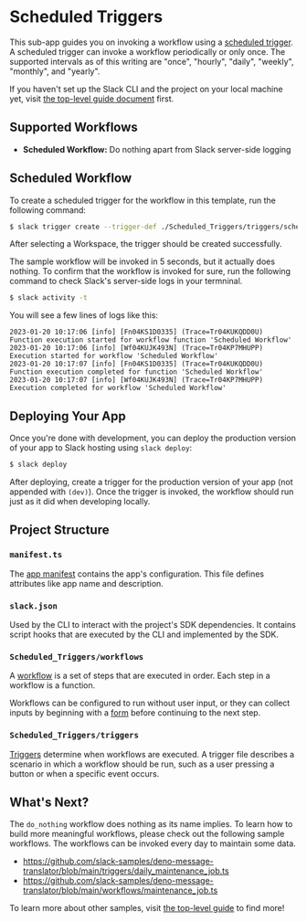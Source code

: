# Scheduled Triggers

This sub-app guides you on invoking a workflow using a
[scheduled trigger](https://api.slack.com/future/triggers/scheduled). A
scheduled trigger can invoke a workflow periodically or only once. The supported
intervals as of this writing are "once", "hourly", "daily", "weekly", "monthly",
and "yearly".

If you haven't set up the Slack CLI and the project on your local machine yet, visit
[the top-level guide document](../README.md) first.

## Supported Workflows

- **Scheduled Workflow:** Do nothing apart from Slack server-side logging

## Scheduled Workflow

To create a scheduled trigger for the workflow in this template, run the
following command:

```zsh
$ slack trigger create --trigger-def ./Scheduled_Triggers/triggers/scheduled_only_once.ts
```

After selecting a Workspace, the trigger should be created successfully.

The sample workflow will be invoked in 5 seconds, but it actually does nothing.
To confirm that the workflow is invoked for sure, run the following command to
check Slack's server-side logs in your termninal.

```zsh
$ slack activity -t
```

You will see a few lines of logs like this:

```
2023-01-20 10:17:06 [info] [Fn04KS1D0335] (Trace=Tr04KUKQDD0U) Function execution started for workflow function 'Scheduled Workflow'
2023-01-20 10:17:06 [info] [Wf04KUJK493N] (Trace=Tr04KP7MHUPP) Execution started for workflow 'Scheduled Workflow'
2023-01-20 10:17:07 [info] [Fn04KS1D0335] (Trace=Tr04KUKQDD0U) Function execution completed for function 'Scheduled Workflow'
2023-01-20 10:17:07 [info] [Wf04KUJK493N] (Trace=Tr04KP7MHUPP) Execution completed for workflow 'Scheduled Workflow'
```

## Deploying Your App

Once you're done with development, you can deploy the production version of your
app to Slack hosting using `slack deploy`:

```zsh
$ slack deploy
```

After deploying, create a trigger for the production version of your app (not
appended with `(dev)`). Once the trigger is invoked, the workflow should run
just as it did when developing locally.

## Project Structure

### `manifest.ts`

The [app manifest](https://api.slack.com/future/manifest) contains the app's
configuration. This file defines attributes like app name and description.

### `slack.json`

Used by the CLI to interact with the project's SDK dependencies. It contains
script hooks that are executed by the CLI and implemented by the SDK.

### `Scheduled_Triggers/workflows`

A [workflow](https://api.slack.com/future/workflows) is a set of steps that are
executed in order. Each step in a workflow is a function.

Workflows can be configured to run without user input, or they can collect
inputs by beginning with a [form](https://api.slack.com/future/forms) before
continuing to the next step.

### `Scheduled_Triggers/triggers`

[Triggers](https://api.slack.com/future/triggers) determine when workflows are
executed. A trigger file describes a scenario in which a workflow should be run,
such as a user pressing a button or when a specific event occurs.

## What's Next?

The `do_nothing` workflow does nothing as its name implies. To learn how to
build more meaningful workflows, please check out the following sample workflows. The
workflows can be invoked every day to maintain some data.

- https://github.com/slack-samples/deno-message-translator/blob/main/triggers/daily_maintenance_job.ts
- https://github.com/slack-samples/deno-message-translator/blob/main/workflows/maintenance_job.ts

To learn more about other samples, visit [the top-level guide](../README.md) to
find more!
